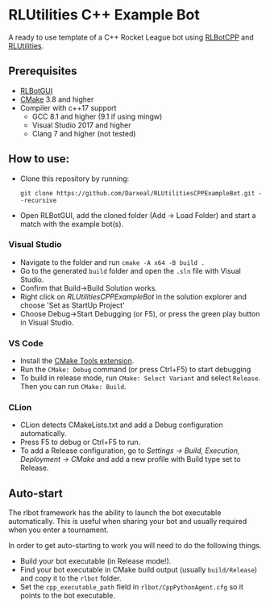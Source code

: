 # RLUtilities C++ Example Bot

A ready to use template of a C++ Rocket League bot using [RLBotCPP](https://github.com/kipje13/RLBotCPP) and [RLUtilities](https://github.com/samuelpmish/RLUtilities/).

## Prerequisites
- [RLBotGUI](http://rlbot.org/)
- [CMake](https://cmake.org/download/) 3.8 and higher
- Compiler with c++17 support
  - GCC 8.1 and higher (9.1 if using mingw)
  - Visual Studio 2017 and higher
  - Clang 7 and higher (not tested)

## How to use:
- Clone this repository by running:

  `git clone https://github.com/Darxeal/RLUtilitiesCPPExampleBot.git --recursive`
- Open RLBotGUI, add the cloned folder (Add -> Load Folder) and start a match with the example bot(s).
### Visual Studio
- Navigate to the folder and run `cmake -A x64 -B build .`
- Go to the generated `build` folder and open the `.sln` file with Visual Studio.
- Confirm that Build->Build Solution works.
- Right click on _RLUtilitiesCPPExampleBot_ in the solution explorer and choose 'Set as StartUp Project'
- Choose Debug->Start Debugging (or F5), or press the green play button in Visual Studio.
### VS Code
- Install the [CMake Tools extension](https://marketplace.visualstudio.com/items?itemName=ms-vscode.cmake-tools).
- Run the `CMake: Debug` command (or press Ctrl+F5) to start debugging
- To build in release mode, run `CMake: Select Variant` and select `Release`. Then you can run `CMake: Build`.
### CLion
- CLion detects CMakeLists.txt and add a Debug configuration automatically.
- Press F5 to debug or Ctrl+F5 to run.
- To add a Release configuration, go to _Settings -> Build, Execution, Deployment -> CMake_ and add a new profile with Build type set to Release.
## Auto-start
The rlbot framework has the ability to launch the bot executable automatically. This is useful when sharing your bot and usually required when you enter a tournament.

In order to get auto-starting to work you will need to do the following things.
- Build your bot executable (in Release mode!).
- Find your bot executable in CMake build output (usually `build/Release`) and copy it to the `rlbot` folder.
- Set the `cpp_executable_path` field in `rlbot/CppPythonAgent.cfg` so it points to the bot executable.
